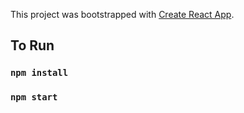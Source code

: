 This project was bootstrapped with [Create React App](https://github.com/facebook/create-react-app).

## To Run

### `npm install`

### `npm start`
